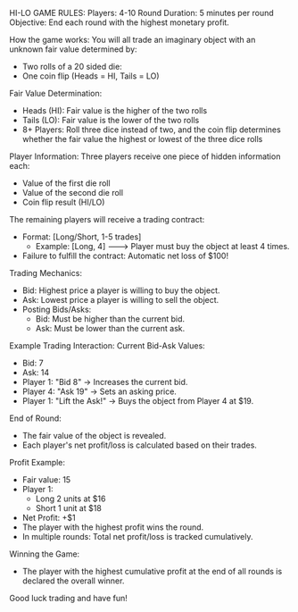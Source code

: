 HI-LO GAME RULES:
Players: 4-10
Round Duration: 5 minutes per round
Objective: End each round with the highest monetary profit.

How the game works:
You will all trade an imaginary object with an unknown fair value determined by:
- Two rolls of a 20 sided die:
- One coin flip (Heads = HI, Tails = LO)

Fair Value Determination:
- Heads (HI): Fair value is the higher of the two rolls
- Tails (LO): Fair value is the lower of the two rolls
- 8+ Players: Roll three dice instead of two, and the coin flip determines whether the fair value the highest or lowest of the three dice rolls

Player Information:
Three players receive one piece of hidden information each:
- Value of the first die roll
- Value of the second die roll
- Coin flip result (HI/LO)

The remaining players will receive a trading contract:
- Format: [Long/Short, 1-5 trades]
    - Example: [Long, 4] ---> Player must buy the object at least 4 times.
- Failure to fulfill the contract: Automatic net loss of $100!

Trading Mechanics:
- Bid: Highest price a player is willing to buy the object.
- Ask: Lowest price a player is willing to sell the object.
- Posting Bids/Asks:
    - Bid: Must be higher than the current bid.
    - Ask: Must be lower than the current ask.

Example Trading Interaction:
Current Bid-Ask Values:
- Bid: 7
- Ask: 14
- Player 1: "Bid 8" → Increases the current bid.
- Player 4: "Ask 19" → Sets an asking price.
- Player 1: "Lift the Ask!" → Buys the object from Player 4 at $19.

End of Round:
- The fair value of the object is revealed.
- Each player's net profit/loss is calculated based on their trades.

Profit Example:
- Fair value: 15
- Player 1:
    - Long 2 units at $16
    - Short 1 unit at $18
- Net Profit: +$1
- The player with the highest profit wins the round.
- In multiple rounds: Total net profit/loss is tracked cumulatively.

Winning the Game:
- The player with the highest cumulative profit at the end of all rounds is declared the overall winner.

Good luck trading and have fun!